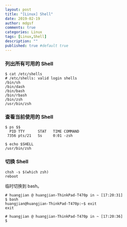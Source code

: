 ```yaml
---
layout: post
title: "[Linux] Shell"
date: 2019-02-19
author: mdgsf
comments: true
categories: Linux
tags: [Linux,Shell]
description: ""
published: true #default true
---
```


### 列出所有可用的 Shell

```
$ cat /etc/shells
# /etc/shells: valid login shells
/bin/sh
/bin/dash
/bin/bash
/bin/rbash
/bin/zsh
/usr/bin/zsh
```

### 查看当前使用的 Shell

```
$ ps $$
  PID TTY      STAT   TIME COMMAND
 7356 pts/21   Ss     0:01 -zsh
```

```
$ echo $SHELL
/usr/bin/zsh
```

### 切换 Shell

```
chsh -s $(which zsh)
reboot
```

临时切换到 bash。

```
# huangjian @ huangjian-ThinkPad-T470p in ~ [17:20:31]
$ bash
huangjian@huangjian-ThinkPad-T470p:~$ exit
exit

# huangjian @ huangjian-ThinkPad-T470p in ~ [17:20:36]
$
````
